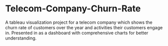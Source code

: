 # Telecom-Company-Churn-Rate
A tableau visualization project for a telecom company which shows the churn rate of customers over the year and activities their customers engage in. Presented in as a dashboard with comprehensive charts for better understanding.
